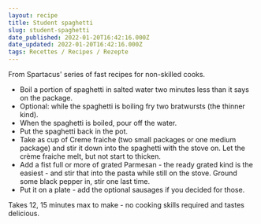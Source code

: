 ```yaml
---
layout: recipe
title: Student spaghetti
slug: student-spaghetti
date_published: 2022-01-20T16:42:16.000Z
date_updated: 2022-01-20T16:42:16.000Z
tags: Recettes / Recipes / Rezepte
---
```


From Spartacus' series of fast recipes for non-skilled cooks.

- Boil a portion of spaghetti in salted water two minutes less than it says on the package.
- Optional: while the spaghetti is boiling fry two bratwursts (the thinner kind).
- When the spaghetti is boiled, pour off the water.
- Put the spaghetti back in the pot.
- Take as cup of Creme fraiche (two small packages or one medium package) and stir it down into the spaghetti with the stove on. Let the crème fraiche melt, but not start to thicken.
- Add a fist full or more of grated Parmesan - the ready grated kind is the easiest - and stir that into the pasta while still on the stove.
Ground some black pepper in, stir one last time.
- Put it on a plate - add the optional sausages if you decided for those.

Takes 12, 15 minutes max to make - no cooking skills required and tastes delicious.
